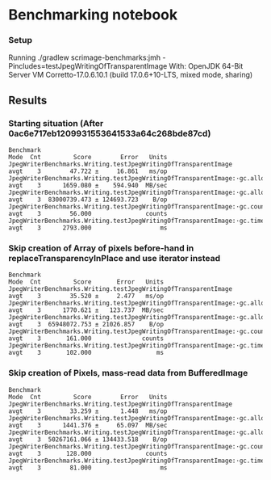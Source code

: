 # Benchmarking notebook

### Setup
Running
./gradlew scrimage-benchmarks:jmh -Pincludes=testJpegWritingOfTransparentImage
With:
OpenJDK 64-Bit Server VM Corretto-17.0.6.10.1 (build 17.0.6+10-LTS, mixed mode, sharing)

## Results

### Starting situation (After 0ac6e717eb1209931553641533a64c268bde87cd)
```
Benchmark                                                                           Mode  Cnt         Score        Error   Units
JpegWriterBenchmarks.Writing.testJpegWritingOfTransparentImage                      avgt    3        47.722 ±     16.861   ms/op
JpegWriterBenchmarks.Writing.testJpegWritingOfTransparentImage:·gc.alloc.rate       avgt    3      1659.080 ±    594.940  MB/sec
JpegWriterBenchmarks.Writing.testJpegWritingOfTransparentImage:·gc.alloc.rate.norm  avgt    3  83000739.473 ± 124693.723    B/op
JpegWriterBenchmarks.Writing.testJpegWritingOfTransparentImage:·gc.count            avgt    3        56.000               counts
JpegWriterBenchmarks.Writing.testJpegWritingOfTransparentImage:·gc.time             avgt    3      2793.000                   ms
```

### Skip creation of Array of pixels before-hand in replaceTransparencyInPlace and use iterator instead
```
Benchmark                                                                           Mode  Cnt         Score       Error   Units
JpegWriterBenchmarks.Writing.testJpegWritingOfTransparentImage                      avgt    3        35.520 ±     2.477   ms/op
JpegWriterBenchmarks.Writing.testJpegWritingOfTransparentImage:·gc.alloc.rate       avgt    3      1770.621 ±   123.737  MB/sec
JpegWriterBenchmarks.Writing.testJpegWritingOfTransparentImage:·gc.alloc.rate.norm  avgt    3  65948072.753 ± 21026.857    B/op
JpegWriterBenchmarks.Writing.testJpegWritingOfTransparentImage:·gc.count            avgt    3       161.000              counts
JpegWriterBenchmarks.Writing.testJpegWritingOfTransparentImage:·gc.time             avgt    3       102.000                  ms
```

### Skip creation of Pixels, mass-read data from BufferedImage
```
Benchmark                                                                           Mode  Cnt         Score        Error   Units
JpegWriterBenchmarks.Writing.testJpegWritingOfTransparentImage                      avgt    3        33.259 ±      1.448   ms/op
JpegWriterBenchmarks.Writing.testJpegWritingOfTransparentImage:·gc.alloc.rate       avgt    3      1441.376 ±     65.097  MB/sec
JpegWriterBenchmarks.Writing.testJpegWritingOfTransparentImage:·gc.alloc.rate.norm  avgt    3  50267161.066 ± 134433.518    B/op
JpegWriterBenchmarks.Writing.testJpegWritingOfTransparentImage:·gc.count            avgt    3       128.000               counts
JpegWriterBenchmarks.Writing.testJpegWritingOfTransparentImage:·gc.time             avgt    3        81.000                   ms
```
